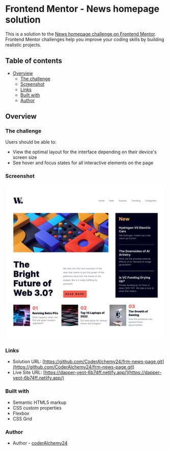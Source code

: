 # Frontend Mentor - News homepage solution

This is a solution to the [News homepage challenge on Frontend Mentor](https://www.frontendmentor.io/challenges/news-homepage-H6SWTa1MFl). Frontend Mentor challenges help you improve your coding skills by building realistic projects. 

## Table of contents

- [Overview](#overview)
  - [The challenge](#the-challenge)
  - [Screenshot](#screenshot)
  - [Links](#links)
  - [Built with](#built-with)
  - [Author](#author)




## Overview

### The challenge

Users should be able to:

- View the optimal layout for the interface depending on their device's screen size
- See hover and focus states for all interactive elements on the page

### Screenshot

![](./news_homepage_screenshot.png)


### Links

- Solution URL: [https://github.com/CoderAlchemy24/frm-news-page.git](https://github.com/CoderAlchemy24/frm-news-page.git)
- Live Site URL: [https://dapper-yeot-6b74ff.netlify.app/](https://dapper-yeot-6b74ff.netlify.app/)


### Built with

- Semantic HTML5 markup
- CSS custom properties
- Flexbox
- CSS Grid

### Author

- Author - [coderAlchemy24](https://www.github.com/coderalchemy24/coderalchemy24)

